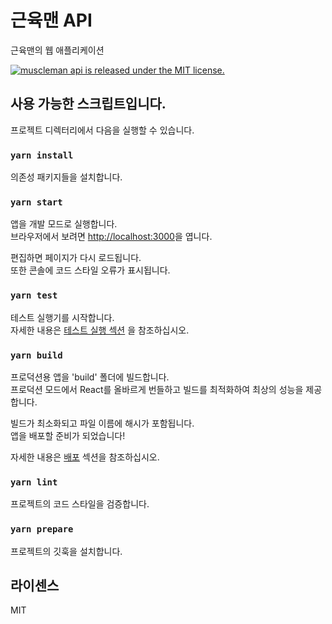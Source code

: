 # 근육맨 API
근육맨의 웹 애플리케이션

<a href="https://github.com/jhs851/muscleman-api/blob/HEAD/LICENSE">
    <img src="https://camo.githubusercontent.com/992daabc2aa4463339825f8333233ba330dd08c57068f6faf4bb598ab5a3df2e/68747470733a2f2f696d672e736869656c64732e696f2f62616467652f6c6963656e73652d4d49542d627269676874677265656e2e737667" alt="muscleman api is released under the MIT license." data-canonical-src="https://img.shields.io/badge/license-MIT-green.svg" style="max-width: 100%;">
</a>

## 사용 가능한 스크립트입니다.

프로젝트 디렉터리에서 다음을 실행할 수 있습니다.

### `yarn install`

의존성 패키지들을 설치합니다.

### `yarn start`

앱을 개발 모드로 실행합니다.\
브라우저에서 보려면 [http://localhost:3000](http://localhost:3000)을 엽니다.

편집하면 페이지가 다시 로드됩니다.\
또한 콘솔에 코드 스타일 오류가 표시됩니다.

### `yarn test`

테스트 실행기를 시작합니다.\
자세한 내용은 [테스트 실행 섹션](https://facebook.github.io/create-react-app/docs/running-tests) 을 참조하십시오.

### `yarn build`

프로덕션용 앱을 'build' 폴더에 빌드합니다.\
프로덕션 모드에서 React를 올바르게 번들하고 빌드를 최적화하여 최상의 성능을 제공합니다.

빌드가 최소화되고 파일 이름에 해시가 포함됩니다.\
앱을 배포할 준비가 되었습니다!

자세한 내용은 [배포](https://facebook.github.io/create-react-app/docs/deployment) 섹션을 참조하십시오.

### `yarn lint`

프로젝트의 코드 스타일을 검증합니다.

### `yarn prepare`

프로젝트의 깃훅을 설치합니다.

## 라이센스
MIT
